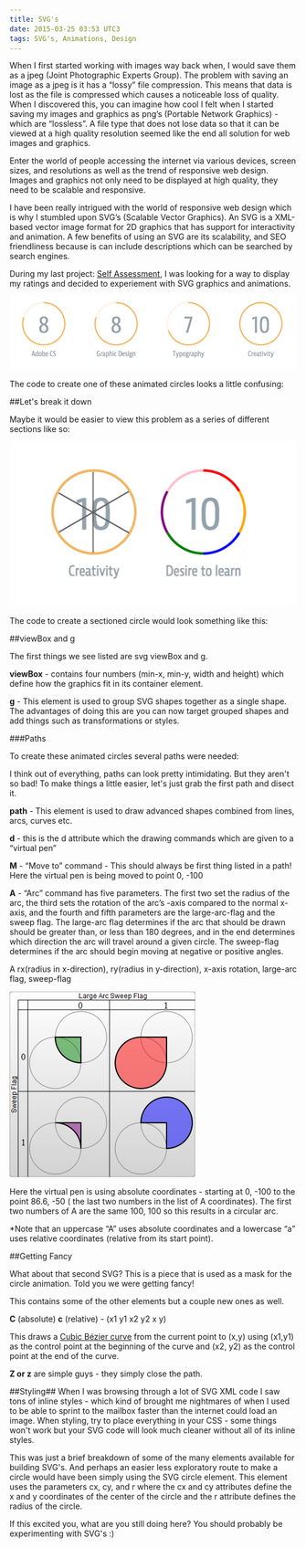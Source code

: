 ```yaml
---
title: SVG's
date: 2015-03-25 03:53 UTC3
tags: SVG's, Animations, Design
---
```


When I first started working with images way back when, I would save them as a jpeg (Joint Photographic Experts Group). The problem with saving an image as a jpeg is it has a “lossy” file compression. This means that data is lost as the file is compressed which causes a noticeable loss of quality. When I discovered this, you can imagine how cool I felt when I started saving my images and graphics as png’s (Portable Network Graphics) -  which are “lossless”. A file type that does not lose data so that it can be viewed at a high quality resolution seemed like the end all solution for web images and graphics.

Enter the world of people accessing the internet via various devices, screen sizes, and resolutions as well as the trend of responsive web design. Images and graphics not only need to be displayed at high quality, they need to be scalable and responsive.

I have been really intrigued with the world of responsive web design which is why I stumbled upon SVG’s (Scalable Vector Graphics). An SVG is a XML-based vector image format for 2D graphics that has support for interactivity and animation. A few benefits of using an SVG are its scalability, and SEO friendliness because is can include descriptions which can be searched by search engines.

During my last project: [Self Assessment](http://ericagarcia.me/projects/assessment/ "Self Assessment"), I was looking for a way to display my ratings and decided to experiement with SVG graphics and animations.


![svg_circles](/images/blog/svg/svg_circles.png)


The code to create one of these animated circles looks a little confusing:

<script src="https://gist.github.com/Sneakingrocky/09fbb1e2d4b5dfc8af2d.js"></script>


##Let's break it down

Maybe it would be easier to view this problem as a series of different sections like so:

![svg_circles](/images/blog/svg/svg_circles_divided.png)

The code to create a sectioned circle would look something like this:

<script src="https://gist.github.com/Sneakingrocky/a87b2b0803ed122c9bbd.js"></script>

##viewBox and g

The first things we see listed are svg viewBox and g.

<script src="https://gist.github.com/Sneakingrocky/d32a3bf9cfd12eb5279f.js"></script>


**viewBox** - contains four numbers (min-x, min-y, width and height) which define how the graphics fit in its container element.

**g** - This element is used to group SVG shapes together as a single shape. The advantages of doing this are you can now target grouped shapes and add things such as transformations or styles.

###Paths

To create these animated circles several paths were needed:

<script src="https://gist.github.com/Sneakingrocky/1ba09a94d2c33a8954e4.js"></script>

I think out of everything, paths can look pretty intimidating. But they aren't so bad! To make things a little easier, let's just grab the first path and disect it.

<script src="https://gist.github.com/Sneakingrocky/99667e908a90482a804c.js"></script>

**path** - This element is used to draw advanced shapes combined from lines, arcs, curves etc.

**d** - this is the d attribute which the drawing commands which are given to a “virtual pen”

**M** - “Move to” command - This should always be first thing listed in a path! Here the virtual pen is being moved to point 0, -100
  <script src="https://gist.github.com/Sneakingrocky/99667e908a90482a804c.js"></script>


**A** - “Arc” command has five parameters. The first two set the radius of the arc, the third sets the rotation of the arc’s -axis compared to the normal x-axis, and the fourth and fifth parameters are the large-arc-flag and the sweep flag. The large-arc flag  determines if the arc that should be drawn should be greater than, or less than 180 degrees, and in the end determines which direction the arc will travel around a given circle. The sweep-flag determines if the arc should begin moving at negative or positive angles.

A rx(radius in x-direction), ry(radius in y-direction), x-axis rotation, large-arc flag, sweep-flag

![svg_arcs](/images/blog/svg/SVGArcs_Flags.png)

Here the virtual pen is using absolute coordinates - starting at 0, -100 to the point 86.6, -50 ( the last two numbers in the list of A coordinates). The first two numbers of A are the same 100, 100 so this results in a circular arc.

<script src="https://gist.github.com/Sneakingrocky/99667e908a90482a804c.js"></script>

*Note that an uppercase “A” uses absolute coordinates and a lowercase “a” uses relative coordinates (relative from its start point).

##Getting Fancy

What about that second SVG? This is a piece that is used as a mask for the circle animation. Told you we were getting fancy!

<script src="https://gist.github.com/Sneakingrocky/2ed94c52b0eec7222230.js"></script>

This contains some of the other elements but a couple new ones as well.

**C** (absolute) **c** (relative) - (x1 y1 x2 y2 x y)

This draws a [Cubic Bézier curve](http://en.wikipedia.org/wiki/B%C3%A9zier_curve#Cubic_B.C3.A9zier_curves "Cubic Bézier curve") from the current point to (x,y) using (x1,y1) as the control point at the beginning of the curve and (x2, y2) as the control point at the end of the curve.

**Z or z** are simple guys - they simply close the path.

##Styling##
When I was browsing through a lot of SVG XML code I saw tons of inline styles - which kind of brought me nightmares of when I used to be able to sprint to the mailbox faster than the internet could load an image. When styling, try to place everything in your CSS - some things won't work but your SVG code will look much cleaner without all of its inline styles.

This was just a brief breakdown of some of the many elements available for building SVG's. And perhaps an easier less exploratory route to make a circle would have been simply using the SVG circle element. This element uses the parameters cx, cy, and r where the cx and cy attributes define the x and y coordinates of the center of the circle and the r attribute defines the radius of the circle.

<script src="https://gist.github.com/Sneakingrocky/260ab17f67ab6965e263.js"></script>


If this excited you, what are you still doing here? You should probably be experimenting with SVG's :)





